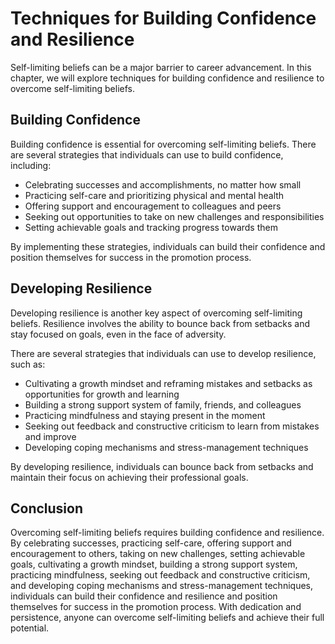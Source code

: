 Techniques for Building Confidence and Resilience
==============================================================================================

Self-limiting beliefs can be a major barrier to career advancement. In this chapter, we will explore techniques for building confidence and resilience to overcome self-limiting beliefs.

Building Confidence
-------------------

Building confidence is essential for overcoming self-limiting beliefs. There are several strategies that individuals can use to build confidence, including:

* Celebrating successes and accomplishments, no matter how small
* Practicing self-care and prioritizing physical and mental health
* Offering support and encouragement to colleagues and peers
* Seeking out opportunities to take on new challenges and responsibilities
* Setting achievable goals and tracking progress towards them

By implementing these strategies, individuals can build their confidence and position themselves for success in the promotion process.

Developing Resilience
---------------------

Developing resilience is another key aspect of overcoming self-limiting beliefs. Resilience involves the ability to bounce back from setbacks and stay focused on goals, even in the face of adversity.

There are several strategies that individuals can use to develop resilience, such as:

* Cultivating a growth mindset and reframing mistakes and setbacks as opportunities for growth and learning
* Building a strong support system of family, friends, and colleagues
* Practicing mindfulness and staying present in the moment
* Seeking out feedback and constructive criticism to learn from mistakes and improve
* Developing coping mechanisms and stress-management techniques

By developing resilience, individuals can bounce back from setbacks and maintain their focus on achieving their professional goals.

Conclusion
----------

Overcoming self-limiting beliefs requires building confidence and resilience. By celebrating successes, practicing self-care, offering support and encouragement to others, taking on new challenges, setting achievable goals, cultivating a growth mindset, building a strong support system, practicing mindfulness, seeking out feedback and constructive criticism, and developing coping mechanisms and stress-management techniques, individuals can build their confidence and resilience and position themselves for success in the promotion process. With dedication and persistence, anyone can overcome self-limiting beliefs and achieve their full potential.
